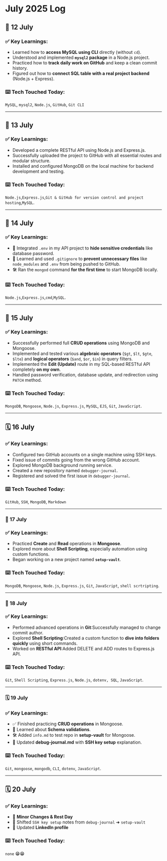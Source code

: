 # July 2025 Log

## 📅 12 July

### ✅ Key Learnings:
- Learned how to **access MySQL using CLI** directly (without `cd`).
- Understood and implemented **`mysql2` package** in a Node.js project.
- Practiced how to **track daily work on GitHub** and keep a clean commit history.
- Figured out how to **connect SQL table with a real project backend** (Node.js + Express).

### ⌨️ Tech Touched Today:
`MySQL`, `mysql2`, `Node.js`, `GitHub`, `Git CLI`

---

## 📅 13 July

### ✅ Key Learnings:
- Developed a complete RESTful API using Node.js and Express.js.
- Successfully uploaded the project to GitHub with all essential routes and modular structure.
- Installed and configured MongoDB on the local machine for backend development and testing.

### ⌨️ Tech Touched Today:
`Node.js`,`Express.js`,`Git & GitHub for version control and project hosting`,`MySQL`.

---

## 📅 14 July

### ✅ Key Learnings:
- 🔐 Integrated `.env` in my API project to **hide sensitive credentials** like database password.
- 📂 Learned and used `.gitignore` to **prevent unnecessary files** like `node_modules` and `.env` from being pushed to GitHub.
- 🛠️ Ran the `mongod` command **for the first time** to start MongoDB locally.

### ⌨️ Tech Touched Today:
`Node.js`,`Express.js`,`cmd`,`MySQL`.

---

## 📅 15 July

### ✅ Key Learnings:
- Successfully performed full **CRUD operations** using MongoDB and Mongoose.
- Implemented and tested various **algebraic operators** (`$gt`, `$lt`, `$gte`, `$lte`) and **logical operators** (`$and`, `$or`, `$in`) in query filters.
- Implemented the **Edit (Update)** route in my SQL-based RESTful API completely **on my own**.
- Handled password verification, database update, and redirection using `PATCH` method.

### ⌨️ Tech Touched Today:
`MongoDB`, `Mongoose`, `Node.js`, `Express.js`, `MySQL`, `EJS`, `Git`, `JavaScript`.

---

## 🗓️ 16 July 

### ✅ Key Learnings:
- Configured two GitHub accounts on a single machine using SSH keys.  
- Fixed issue of commits going from the wrong GitHub account.  
- Explored MongoDB background running service.  
- Created a new repository named `debugger-journal`.  
- Registered and solved the first issue in `debugger-journal`.

### ⌨️ Tech Touched Today:
`GitHub`, `SSH`, `MongoDB`, `Markdown`

---

### 📅 17 July

### ✅ Key Learnings:
- Practiced **Create** and **Read** operations in **Mongoose**.
- Explored more about **Shell Scripting**, especially automation using custom functions.
- Began working on a new project named **`setup-vault`**.

### ⌨️ Tech Touched Today:
`MongoDB`, `Mongoose`, `Node.js`, `Express.js`, `Git`, `JavaScript`, `shell scrtripting`.

---

### 📅 18 July

### ✅ Key Learnings:

- Performed advanced operations in **Git**:Successfully managed to change commit author. 
- Explored **Shell Scripting**:Created a custom function to **dive into folders quickly** using short commands.
- Worked on **RESTful API**:Added DELETE and ADD routes to Express.js API.
    
### ⌨️ Tech Touched Today:
`Git`, `Shell Scripting`, `Express.js`, `Node.js`, `dotenv, SQL`, `JavaScript`.

---

### 🗓️ 19 July 

### ✅ Key Learnings:

- ✅ Finished practicing **CRUD operations** in Mongoose.
- 📘 Learned about **Schema validations**.
- 🛠️ Added `info.md` to test repo in **setup-vault** for Mongoose.
- 🐞 Updated **debug-journal.md** with **SSH key setup** explanation.

### ⌨️ Tech Touched Today:
`Git`, `mongoose`, `mongodb`, `CLI`, `dotenv`, `JavaScript`.

---

## 🗓️ 20 July

### ✅ Key Learnings:

- 🔄 **Minor Changes & Rest Day**
- 🔐 Shifted `SSH key setup` notes from `debug-journal` ➜ `setup-vault`
- 🔗 Updated **LinkedIn profile**

### ⌨️ Tech Touched Today:
`none` 😁😁


